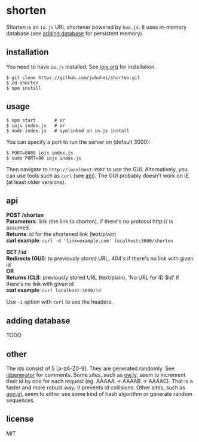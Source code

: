 shorten
===

Shorten is an `io.js` URL shortener powered by `koa.js`. It uses in-memory database (see [adding database](#adding-database) for persistent memory).

installation
---

You need to have `io.js` installed. See [iojs.org](https://iojs.org) for installation.

    $ git clone https://github.com/juhohei/shorten.git
    $ cd shorten
    $ npm install

usage
---

    $ npm start       # or
    $ iojs index.js   # or
    $ node index.js   # symlinked on io.js install


You can specify a port to run the server on (default 3000):

    $ PORT=8080 iojs index.js
    $ sudo PORT=80 iojs index.js

Then navigate to `http://localhost:PORT` to use the GUI. Alternatively, you can use tools such as `curl` (see [api](#api)). The GUI probably doesn't work on IE (at least older versions).

api
---

**POST /shorten**  
**Parameters**: link (the link to shorten), if there's no protocol http:// is assumed.  
**Returns**: id for the shortened link (text/plain)  
**curl example**: `curl -d 'link=example.com' localhost:3000/shorten`


**GET /:id**  
**Redirects (GUI)**: to previously stored URL, 404's if there's no link with given id  
**OR**  
**Returns (CLI)**: previously stored URL (text/plain), 'No URL for ID $id' if there's no link with given id  
**curl example**: `curl localhost:3000/id`

Use `-i` option with `curl` to see the headers.

adding database
---

TODO

other
---

The ids consist of 5 [a-zA-Z0-9]. They are generated randomly. See [idgenerator](lib/idgenerator.js) for comments. Some sites, such as [ow.ly](http://ow.ly), seem to increment their id by one for each request (eg. AAAAA -> AAAAB -> AAAAC). That is a faster and more robust way; it prevents id collisions. Other sites, such as [goo.gl](http://goo.gl), seem to either use some kind of hash algorithm or generate random sequences.

license
---

MIT

